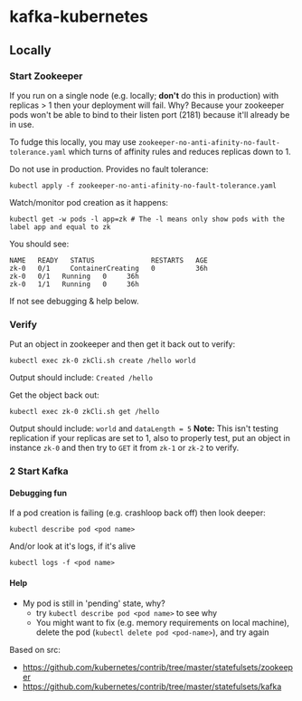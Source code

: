 # kafka-kubernetes

## Locally

### Start Zookeeper

If you run on a single node (e.g. locally; **don't** do this in production) with replicas > 1 then your deployment will fail. Why? Because your zookeeper pods won't be able to bind to their listen port (2181) because it'll already be in use. 

To fudge this locally, you may use `zookeeper-no-anti-afinity-no-fault-tolerance.yaml` which turns of affinity rules and reduces replicas down to 1.

Do not use in production. Provides no fault tolerance:
```
kubectl apply -f zookeeper-no-anti-afinity-no-fault-tolerance.yaml
```

Watch/monitor pod creation as it happens:

```
kubectl get -w pods -l app=zk # The -l means only show pods with the label app and equal to zk

```
You should see:
```
NAME   READY   STATUS              RESTARTS   AGE
zk-0   0/1     ContainerCreating   0          36h
zk-0   0/1   Running   0     36h
zk-0   1/1   Running   0     36h
```
If not see debugging & help below.

### Verify

Put an object in zookeeper and then get it back out to verify:

```
kubectl exec zk-0 zkCli.sh create /hello world
```
Output should include: `Created /hello`

Get the object back out:

```
kubectl exec zk-0 zkCli.sh get /hello
```
Output should include: `world` and `dataLength = 5`
**Note:** This isn't testing replication if your replicas are set to 1, also
to properly test, put an object in instance `zk-0` and then try to `GET` it from
`zk-1` or `zk-2` to verify.

### 2 Start Kafka


#### Debugging fun


If a pod creation is failing (e.g. crashloop back off) then look deeper:
```
kubectl describe pod <pod name>
```
And/or look at it's logs, if it's alive
```
kubectl logs -f <pod name>

```

#### Help

- My pod is still in 'pending' state, why?
    - try `kubectl describe pod <pod name>` to see why
    - You might want to fix (e.g. memory requirements on local machine), delete the pod (`kubectl delete pod <pod-name>`), and try again 

Based on src: 
- https://github.com/kubernetes/contrib/tree/master/statefulsets/zookeeper 
- https://github.com/kubernetes/contrib/tree/master/statefulsets/kafka
